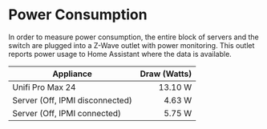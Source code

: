 # Power Consumption

In order to measure power consumption, the entire block of servers and the switch are plugged into a Z-Wave outlet with power monitoring. This outlet reports power usage to Home Assistant where the data is available.

| Appliance                       | Draw (Watts) |
| ------------------------------- | -----------: |
| Unifi Pro Max 24                | 13.10 W      |
| Server (Off, IPMI disconnected) | 4.63 W       |
| Server (Off, IPMI connected)    | 5.75 W       |
